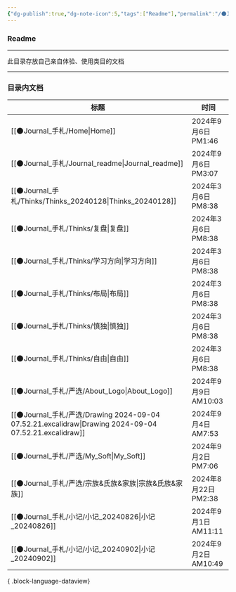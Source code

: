 ```yaml
---
{"dg-publish":true,"dg-note-icon":5,"tags":["Readme"],"permalink":"/🌑Journal_手札/Journal_readme/","dgPassFrontmatter":true,"noteIcon":5,"created":"2024-08-24T23:03:54.803+08:00","updated":"2024-09-06T15:07:12.106+08:00"}
---
```


### Readme
--- 
此目录存放自己亲自体验、使用类目的文档
***
### 目录内文档
| 标题                                                                                                    | 时间                 |
| ----------------------------------------------------------------------------------------------------- | ------------------ |
| [[🌑Journal_手札/Home\|Home]]                                                                        | 2024年9月6日 PM1:46   |
| [[🌑Journal_手札/Journal_readme\|Journal_readme]]                                                    | 2024年9月6日 PM3:07   |
| [[🌑Journal_手札/Thinks/Thinks_20240128\|Thinks_20240128]]                                           | 2024年3月6日 PM8:38   |
| [[🌑Journal_手札/Thinks/复盘\|复盘]]                                                                     | 2024年3月6日 PM8:38   |
| [[🌑Journal_手札/Thinks/学习方向\|学习方向]]                                                                 | 2024年3月6日 PM8:38   |
| [[🌑Journal_手札/Thinks/布局\|布局]]                                                                     | 2024年3月6日 PM8:38   |
| [[🌑Journal_手札/Thinks/慎独\|慎独]]                                                                     | 2024年3月6日 PM8:38   |
| [[🌑Journal_手札/Thinks/自由\|自由]]                                                                     | 2024年3月6日 PM8:38   |
| [[🌑Journal_手札/严选/About_Logo\|About_Logo]]                                                         | 2024年9月9日 AM10:03  |
| [[🌑Journal_手札/严选/Drawing 2024-09-04 07.52.21.excalidraw\|Drawing 2024-09-04 07.52.21.excalidraw]] | 2024年9月4日 AM7:53   |
| [[🌑Journal_手札/严选/My_Soft\|My_Soft]]                                                               | 2024年9月2日 PM7:06   |
| [[🌑Journal_手札/严选/宗族&氏族&家族\|宗族&氏族&家族]]                                                             | 2024年8月22日 PM2:38  |
| [[🌑Journal_手札/小记/小记_20240826\|小记_20240826]]                                                       | 2024年9月1日 AM11:11  |
| [[🌑Journal_手札/小记/小记_20240902\|小记_20240902]]                                                       | 2024年9月2日 AM10:49  |

{ .block-language-dataview}